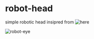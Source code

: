 # robot-head

simple robotic head insipred from  ![here](https://nilheim-mechatronics.notion.site/Simple-Eye-Mechanism-983e6cad7059410d9cb958e8c1c5b700)

![robot-eye](https://github.com/user-attachments/assets/c5d5de5d-da4d-4817-8cca-1136eb904a6f)

